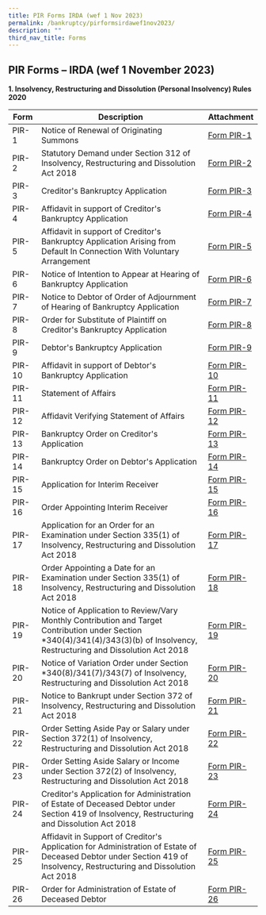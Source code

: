 ```yaml
---
title: PIR Forms IRDA (wef 1 Nov 2023)
permalink: /bankruptcy/pirformsirdawef1nov2023/
description: ""
third_nav_title: Forms
---
```

PIR Forms – IRDA (wef 1 November 2023)
-----------------------------------


<b>1. Insolvency, Restructuring and Dissolution (Personal Insolvency) Rules 2020</b><br>


| Form | Description | Attachment |
| -------- | -------- | -------- |
| PIR-1     | Notice of Renewal of Originating Summons     | [Form PIR-1](/files/(sep23_pir1)formpir-1.pdf)     |
| PIR\-2 &nbsp; &nbsp; | Statutory Demand under Section 312 of Insolvency, Restructuring and Dissolution Act 2018 &nbsp; &nbsp; | [Form PIR-2](/files/(sep23_pir2)formpir-2.pdf)
| PIR\-3 &nbsp; &nbsp; | Creditor's Bankruptcy Application &nbsp; &nbsp; | [Form PIR-3](/files/(sep23_pir3)formpir-3.pdf)
| PIR\-4 &nbsp; &nbsp; | Affidavit in support of Creditor's Bankruptcy Application &nbsp; &nbsp; | [Form PIR-4](/files/(1nov2023)formpir-4(002).pdf)
| PIR\-5 &nbsp; &nbsp; | Affidavit in support of Creditor's Bankruptcy Application Arising from Default In Connection With Voluntary Arrangement &nbsp; &nbsp; | [Form PIR-5](/files/(sep23_pir5)formpir-5.pdf)
| PIR-6     | Notice of Intention to Appear at Hearing of Bankruptcy Application     | [Form PIR-6](/files/(sep23_pir6)formpir-6.pdf)
| PIR-7     | Notice to Debtor of Order of Adjournment of Hearing of Bankruptcy Application     | [Form PIR-7](/files/(sep23_pir7)formpir-7.pdf)
| PIR-8     | Order for Substitute of Plaintiff on Creditor's Bankruptcy Application     | [Form PIR-8](/files/(sep23_pir8)formpir-8.pdf)
| PIR-9     | Debtor's Bankruptcy Application     |[Form PIR-9](/files/(sep23_pir9)formpir-9.pdf) 
| PIR-10     | Affidavit in support of Debtor's Bankruptcy Application     |[Form PIR-10](/files/(1nov2023)formpir-10(002).pdf)
| PIR-11     | Statement of Affairs     |[Form PIR-11](/files/(sep23_pir11)formpir-11.pdf)
| PIR-12     | Affidavit Verifying Statement of Affairs     |[Form PIR-12](/files/(sep23_pir12)formpir-12.pdf)
| PIR-13     | Bankruptcy Order on Creditor's Application     |[Form PIR-13](/files/(1nov2023)formpir-13(002).pdf)
| PIR-14     | Bankruptcy Order on Debtor's Application     |[Form PIR-14](/files/(1nov2023)formpir-14(002).pdf)
| PIR-15     | Application for Interim Receiver     |[Form PIR-15](/files/(sep23_pir15)formpir-15.pdf)
| PIR-16     | Order Appointing Interim Receiver     |[Form PIR-16](/files/(sep23_pir16)formpir-16.pdf)
| PIR-17     | Application for an Order for an Examination under Section 335(1) of Insolvency, Restructuring and Dissolution Act 2018     |[Form PIR-17](/files/(sep23_pir17)formpir-17.pdf)
| PIR-18     | Order Appointing a Date for an Examination under Section 335(1) of Insolvency, Restructuring and Dissolution Act 2018     |[Form PIR-18](/files/(sep23_pir18)formpir-18.pdf)
| PIR-19     | Notice of Application to Review/Vary Monthly Contribution and Target Contribution under Section *340(4)/341(4)/343(3)(b) of Insolvency, Restructuring and Dissolution Act 2018     |[Form PIR-19](/files/(sep23_pir19)formpir-19.pdf)
| PIR-20     | Notice of Variation Order under Section *340(8)/341(7)/343(7) of Insolvency, Restructuring and Dissolution Act 2018     |[Form PIR-20](/files/(sep23_pir20)formpir-20.pdf)
| PIR-21     | Notice to Bankrupt under Section 372 of  Insolvency, Restructuring and Dissolution Act 2018     |[Form PIR-21](/files/(sep23_pir21)formpir-21.pdf)
| PIR-22     | Order Setting Aside Pay or Salary under Section 372(1) of Insolvency, Restructuring and Dissolution Act 2018     |[Form PIR-22](/files/(sep23_pir22)formpir-22.pdf)
| PIR-23     | Order Setting Aside Salary or Income under Section 372(2) of Insolvency, Restructuring and Dissolution Act 2018     |[Form PIR-23](/files/(sep23_pir23)formpir-23.pdf)
| PIR-24     | Creditor's Application for Administration of Estate of Deceased Debtor under Section 419 of Insolvency, Restructuring and Dissolution Act 2018     |[Form PIR-24](/files/(sep23_pir24)formpir-24.pdf)
| PIR-25     | Affidavit in Support of Creditor's Application for Administration of Estate of Deceased Debtor under Section 419 of Insolvency, Restructuring and Dissolution Act 2018     |[Form PIR-25](/files/(sep23_pir25)formpir-25.pdf)
| PIR-26     | Order for Administration of Estate of Deceased Debtor     |[Form PIR-26](/files/(sep23_pir26)formpir-26.pdf)

<br>